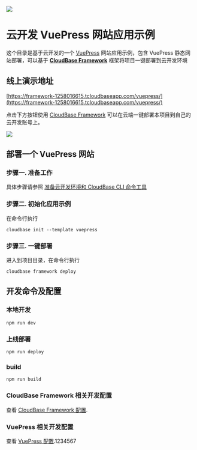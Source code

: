 <a href="https://github.com/TencentCloudBase/cloudbase-templates"><img src="https://main.qcloudimg.com/raw/230c115bee4300384fa557710daa2928.jpg"></a>

# 云开发 VuePress 网站应用示例

这个目录是基于云开发的一个 [VuePress](https://vuepress.vuejs.org/) 网站应用示例，包含 VuePress 静态网站部署，可以基于 **[CloudBase Framework](https://github.com/TencentCloudBase/cloudbase-framework)** 框架将项目一键部署到云开发环境

## 线上演示地址

[https://framework-1258016615.tcloudbaseapp.com/vuepress/](https://framework-1258016615.tcloudbaseapp.com/vuepress/)

点击下方按钮使用 [CloudBase Framework](https://github.com/TencentCloudBase/cloudbase-framework) 可以在云端一键部署本项目到自己的云开发账号上。

[![](https://main.qcloudimg.com/raw/67f5a389f1ac6f3b4d04c7256438e44f.svg)](https://console.cloud.tencent.com/tcb/env/index?action=CreateAndDeployCloudBaseProject&tdl_anchor=github&tdl_site=0&appUrl=https%3A%2F%2Fgithub.com%2FTencentCloudBase%2Fcloudbase-templates&workDir=vuepress&appName=vuepress)

## 部署一个 VuePress 网站

### 步骤一. 准备工作

具体步骤请参照 [准备云开发环境和 CloudBase CLI 命令工具](https://github.com/TencentCloudBase/cloudbase-framework/blob/master/CLI_GUIDE.md)

### 步骤二. 初始化应用示例

在命令行执行

```
cloudbase init --template vuepress
```

### 步骤三. 一键部署

进入到项目目录，在命令行执行

```
cloudbase framework deploy
```

## 开发命令及配置

### 本地开发

```
npm run dev
```

### 上线部署

```
npm run deploy
```

### build

```
npm run build
```

### CloudBase Framework 相关开发配置

查看 [CloudBase Framework 配置](https://github.com/TencentCloudBase/cloudbase-framework).

### VuePress 相关开发配置

查看 [VuePress 配置](https://vuepress.vuejs.org/zh/config/).1234567
